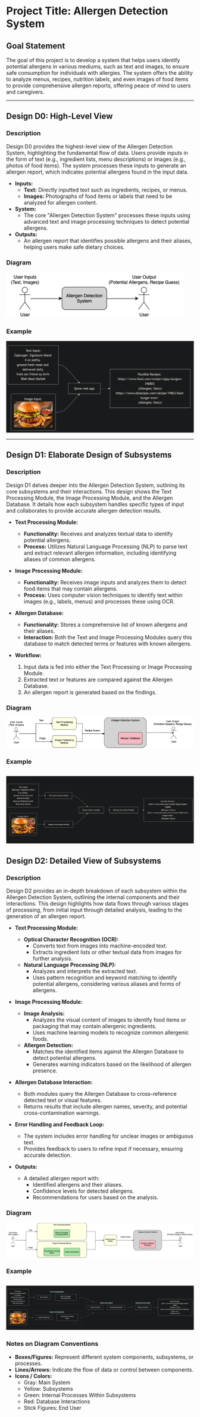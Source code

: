 # Project Title: Allergen Detection System

## Goal Statement
The goal of this project is to develop a system that helps users identify potential allergens in various mediums, such as text and images, to ensure safe consumption for individuals with allergies. The system offers the ability to analyze menus, recipes, nutrition labels, and even images of food items to provide comprehensive allergen reports, offering peace of mind to users and caregivers.

---

## Design D0: High-Level View

### Description
Design D0 provides the highest-level view of the Allergen Detection System, highlighting the fundamental flow of data. Users provide inputs in the form of text (e.g., ingredient lists, menu descriptions) or images (e.g., photos of food items). The system processes these inputs to generate an allergen report, which indicates potential allergens found in the input data.

- **Inputs:** 
  - **Text:** Directly inputted text such as ingredients, recipes, or menus.
  - **Images:** Photographs of food items or labels that need to be analyzed for allergen content.
- **System:** 
  - The core "Allergen Detection System" processes these inputs using advanced text and image processing techniques to detect potential allergens.
- **Outputs:** 
  - An allergen report that identifies possible allergens and their aliases, helping users make safe dietary choices.

### Diagram
![Design D0 Diagram](README_images/D0_diagram.png)

### Example
![Design D0 Example](README_images/D0-1.png)

---

## Design D1: Elaborate Design of Subsystems

### Description
Design D1 delves deeper into the Allergen Detection System, outlining its core subsystems and their interactions. This design shows the Text Processing Module, the Image Processing Module, and the Allergen Database. It details how each subsystem handles specific types of input and collaborates to provide accurate allergen detection results.

- **Text Processing Module:**
  - **Functionality:** Receives and analyzes textual data to identify potential allergens.
  - **Process:** Utilizes Natural Language Processing (NLP) to parse text and extract relevant allergen information, including identifying aliases of common allergens.
- **Image Processing Module:**
  - **Functionality:** Receives image inputs and analyzes them to detect food items that may contain allergens.
  - **Process:** Uses computer vision techniques to identify text within images (e.g., labels, menus) and processes these using OCR.
- **Allergen Database:**
  - **Functionality:** Stores a comprehensive list of known allergens and their aliases.
  - **Interaction:** Both the Text and Image Processing Modules query this database to match detected terms or features with known allergens.

- **Workflow:** 
  1. Input data is fed into either the Text Processing or Image Processing Module.
  2. Extracted text or features are compared against the Allergen Database.
  3. An allergen report is generated based on the findings.

### Diagram
![Design D1 Diagram](README_images/D1_diagram.png)

### Example
![Design D1 Example](README_images/D1.png)
---

## Design D2: Detailed View of Subsystems

### Description
Design D2 provides an in-depth breakdown of each subsystem within the Allergen Detection System, outlining the internal components and their interactions. This design highlights how data flows through various stages of processing, from initial input through detailed analysis, leading to the generation of an allergen report.

- **Text Processing Module:**
  - **Optical Character Recognition (OCR):** 
    - Converts text from images into machine-encoded text.
    - Extracts ingredient lists or other textual data from images for further analysis.
  - **Natural Language Processing (NLP):**
    - Analyzes and interprets the extracted text.
    - Uses pattern recognition and keyword matching to identify potential allergens, considering various aliases and forms of allergens.
  
- **Image Processing Module:**
  - **Image Analysis:**
    - Analyzes the visual content of images to identify food items or packaging that may contain allergenic ingredients.
    - Uses machine learning models to recognize common allergenic foods.
  - **Allergen Detection:**
    - Matches the identified items against the Allergen Database to detect potential allergens.
    - Generates warning indicators based on the likelihood of allergen presence.
  
- **Allergen Database Interaction:**
  - Both modules query the Allergen Database to cross-reference detected text or visual features.
  - Returns results that include allergen names, severity, and potential cross-contamination warnings.

- **Error Handling and Feedback Loop:**
  - The system includes error handling for unclear images or ambiguous text.
  - Provides feedback to users to refine input if necessary, ensuring accurate detection.

- **Outputs:** 
  - A detailed allergen report with:
    - Identified allergens and their aliases.
    - Confidence levels for detected allergens.
    - Recommendations for users based on the analysis.

### Diagram
![Design D2 Diagram](README_images/D2_diagram.png)
### Example
![Design D2 Example](README_images/D2.png)
---

### Notes on Diagram Conventions
- **Boxes/Figures:** Represent different system components, subsystems, or processes.
- **Lines/Arrows:** Indicate the flow of data or control between components.
- **Icons / Colors:** 
  - Gray: Main System
  - Yellow: Subsystems
  - Green: Internal Processes Within Subsystems
  - Red: Database Interactions
  - Stick Figures: End User
